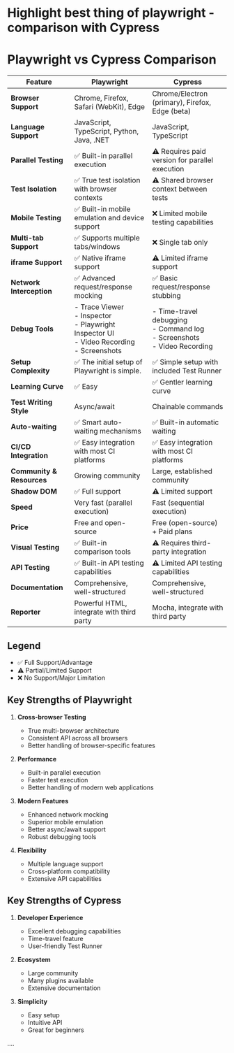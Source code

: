 # Highlight best thing of playwright - comparison with Cypress

# Playwright vs Cypress Comparison

| Feature | Playwright | Cypress |
|---------|------------|---------|
| **Browser Support** | Chrome, Firefox, Safari (WebKit), Edge | Chrome/Electron (primary), Firefox, Edge (beta) |
| **Language Support** | JavaScript, TypeScript, Python, Java, .NET | JavaScript, TypeScript |
| **Parallel Testing** | ✅ Built-in parallel execution | ⚠️ Requires paid version for parallel execution |
| **Test Isolation** | ✅ True test isolation with browser contexts | ⚠️ Shared browser context between tests |
| **Mobile Testing** | ✅ Built-in mobile emulation and device support | ❌ Limited mobile testing capabilities |
| **Multi-tab Support** | ✅ Supports multiple tabs/windows | ❌ Single tab only |
| **iframe Support** | ✅ Native iframe support | ⚠️ Limited iframe support |
| **Network Interception** | ✅ Advanced request/response mocking | ✅ Basic request/response stubbing |
| **Debug Tools** | - Trace Viewer<br>- Inspector<br>- Playwright Inspector UI<br>- Video Recording<br>- Screenshots | - Time-travel debugging<br>- Command log<br>- Screenshots<br>- Video Recording |
| **Setup Complexity** | ✅ The initial setup of Playwright is simple. | ✅ Simple setup with included Test Runner |
| **Learning Curve** | ✅ Easy | ✅ Gentler learning curve |
| **Test Writing Style** | Async/await | Chainable commands |
| **Auto-waiting** | ✅ Smart auto-waiting mechanisms | ✅ Built-in automatic waiting |
| **CI/CD Integration** | ✅ Easy integration with most CI platforms | ✅ Easy integration with most CI platforms |
| **Community & Resources** | Growing community | Large, established community |
| **Shadow DOM** | ✅ Full support | ⚠️ Limited support |
| **Speed** | Very fast (parallel execution) | Fast (sequential execution) |
| **Price** | Free and open-source | Free (open-source) + Paid plans |
| **Visual Testing** | ✅ Built-in comparison tools | ⚠️ Requires third-party integration |
| **API Testing** | ✅ Built-in API testing capabilities | ⚠️ Limited API testing capabilities |
| **Documentation** | Comprehensive, well-structured | Comprehensive, well-structured |
| **Reporter** | Powerful HTML, integrate with third party | Mocha, integrate with third party |

## Legend
- ✅ Full Support/Advantage
- ⚠️ Partial/Limited Support
- ❌ No Support/Major Limitation

## Key Strengths of Playwright

1. **Cross-browser Testing**
   - True multi-browser architecture
   - Consistent API across all browsers
   - Better handling of browser-specific features

2. **Performance**
   - Built-in parallel execution
   - Faster test execution
   - Better handling of modern web applications

3. **Modern Features**
   - Enhanced network mocking
   - Superior mobile emulation
   - Better async/await support
   - Robust debugging tools

4. **Flexibility**
   - Multiple language support
   - Cross-platform compatibility
   - Extensive API capabilities

## Key Strengths of Cypress

1. **Developer Experience**
   - Excellent debugging capabilities
   - Time-travel feature
   - User-friendly Test Runner

2. **Ecosystem**
   - Large community
   - Many plugins available
   - Extensive documentation

3. **Simplicity**
   - Easy setup
   - Intuitive API
   - Great for beginners
  
.... 



